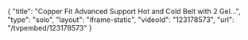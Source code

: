 {
    "title": "Copper Fit Advanced Support Hot and Cold Belt with 2 Gel...",
    "type": "solo",
    "layout": "iframe-static",
    "videoId": "123178573",
    "url": "\/tvpembed\/123178573"
}